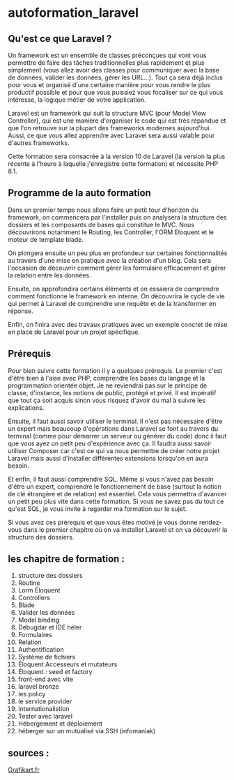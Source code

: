 # autoformation_laravel

## Qu'est ce que Laravel ?

Un framework est un ensemble de classes préconçues qui vont vous permettre de faire des tâches traditionnelles plus rapidement et plus simplement (vous allez avoir des classes pour communiquer avec la base de données, valider les données, gérer les URL...). Tout ça sera déjà inclus pour vous et organisé d'une certaine manière pour vous rendre le plus productif possible et pour que vous puissiez vous focaliser sur ce qui vous intéresse, la logique métier de votre application.

Laravel est un framework qui suit la structure MVC (pour Model View Controller), qui est une manière d'organiser le code qui est très répandue et que l'on retrouve sur la plupart des frameworks modernes aujourd'hui. Aussi, ce que vous allez apprendre avec Laravel sera aussi valable pour d'autres frameworks.

Cette formation sera consacrée à la version 10 de Laravel (la version la plus récente à l'heure à laquelle j'enregistre cette formation) et nécessite PHP 8.1.

## Programme de la auto formation 

Dans un premier temps nous allons faire un petit tour d'horizon du framework, on commencera par l'installer puis on analysera la structure des dossiers et les composants de bases qui constitue le MVC. Nous découvrirons notamment le Routing, les Controller, l'ORM Eloquent et le moteur de template blade.

On plongera ensuite un peu plus en profondeur sur certaines fonctionnalités au travers d'une mise en pratique avec la création d'un blog. Cela sera l'occasion de découvrir comment gérer les formulaire efficacement et gérer la relation entre les données.

Ensuite, on approfondira certains éléments et on essaiera de comprendre comment fonctionne le framework en interne. On découvrira le cycle de vie qui permet à Laravel de comprendre une requête et de la transformer en réponse.

Enfin, on finira avec des travaux pratiques avec un exemple concret de mise en place de Laravel pour un projet spécifique.

## Prérequis 

Pour bien suivre cette formation il y a quelques prérequis. Le premier c'est d'être bien à l'aise avec PHP, comprendre les bases du langage et la programmation orientée objet. Je ne reviendrai pas sur le principe de classe, d'instance, les notions de public, protégé et privé. Il est impératif que tout ça soit acquis sinon vous risquez d'avoir du mal à suivre les explications.

Ensuite, il faut aussi savoir utiliser le terminal. Il n'est pas nécessaire d'être un expert mais beaucoup d'opérations dans Laravel se font au travers du terminal (comme pour démarrer un serveur ou générer du code) donc il faut que vous ayez un petit peu d'expérience avec ça.
Il faudra aussi savoir utiliser Composer car c'est ce qui va nous permettre de créer notre projet Laravel mais aussi d'installer différentes extensions lorsqu'on en aura besoin.

Et enfin, il faut aussi comprendre SQL. Même si vous n'avez pas besoin d'être un expert, comprendre le fonctionnement de base (surtout la notion de clé étrangère et de relation) est essentiel. Cela vous permettra d'avancer un petit peu plus vite dans cette formation. Si vous ne savez pas du tout ce qu'est SQL, je vous invite à regarder ma formation sur le sujet.

Si vous avez ces prérequis et que vous êtes motivé je vous donne rendez-vous dans le premier chapitre où on va installer Laravel et on va découvrir la structure des dossiers.


## les chapitre de formation :

1. structure des dossiers
1. Routine
1. Lorm Éloquent
1. Controllers
1. Blade
1. Valider les données
1. Model binding
1. Debugdar et IDE héler
1. Formulaires
1. Relation
1. Authentification
1. Système de fichiers
1. Éloquent Accesseurs et mutateurs
1. Éloquent : seed et factory
1. front-end avec vite
1. laravel bronze
1. les policy
1. le service provider
1. internationalistion
1. Tester avec laravel
1. Hébergement et déploiement
1. héberger sur un mutualisé via SSH (infomaniak)

## sources :
[Grafikart.fr](https://grafikart.fr/formations/laravel)
